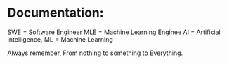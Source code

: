 # Documentation:
SWE = Software Engineer
MLE = Machine Learning Enginee
AI = Artificial Intelligence,
ML = Machine Learning








Always remember, From nothing to something to Everything.
